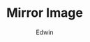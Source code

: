 ---
layout: image_post
title:  Mirror Image
author: Edwin
categories: [ Photography ]
tag: [ Film ]
make: Leica
model: M3
iso: 800
image: assets/images/photography/2017/FB788E8D-D9A6-43B1-9824-55C2A59225EE.jpeg
---